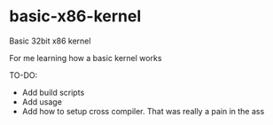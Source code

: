 # basic-x86-kernel
Basic 32bit x86 kernel

For me learning how a basic kernel works


TO-DO:
- Add build scripts
- Add usage
- Add how to setup cross compiler. That was really a pain in the ass 
